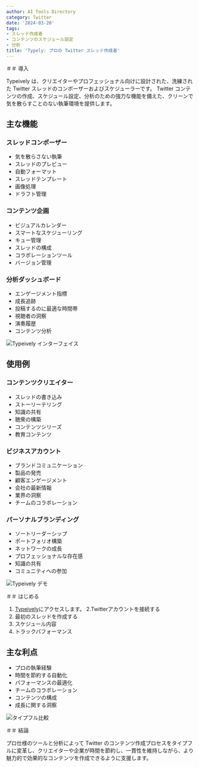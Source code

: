 ```yaml
---
author: AI Tools Directory
category: Twitter
date: '2024-03-20'
tags:
- スレッド作成者
- コンテンツのスケジュール設定
- 分析
title: 'Typely: プロの Twitter スレッド作成者'
---
```


＃＃ 導入

Typeively は、クリエイターやプロフェッショナル向けに設計された、洗練された Twitter スレッドのコンポーザーおよびスケジューラーです。 Twitter コンテンツの作成、スケジュール設定、分析のための強力な機能を備えた、クリーンで気を散らすことのない執筆環境を提供します。

## 主な機能

### スレッドコンポーザー
- 気を散らさない執筆
- スレッドのプレビュー
- 自動フォーマット
- スレッドテンプレート
- 画像処理
- ドラフト管理

### コンテンツ企画
- ビジュアルカレンダー
- スマートなスケジューリング
- キュー管理
- スレッドの構成
- コラボレーションツール
- バージョン管理

### 分析ダッシュボード
- エンゲージメント指標
- 成長追跡
- 投稿するのに最適な時間帯
- 視聴者の洞察
- 演奏履歴
- コンテンツ分析

![Typeively インターフェイス](/imgs/typeively/interface.jpg)

## 使用例

### コンテンツクリエイター
- スレッドの書き込み
- ストーリーテリング
- 知識の共有
- 聴衆の構築
- コンテンツシリーズ
- 教育コンテンツ

### ビジネスアカウント
- ブランドコミュニケーション
- 製品の発売
- 顧客エンゲージメント
- 会社の最新情報
- 業界の洞察
- チームのコラボレーション

### パーソナルブランディング
- ソートリーダーシップ
- ポートフォリオ構築
- ネットワークの成長
- プロフェッショナルな存在感
- 知識の共有
- コミュニティへの参加

![Typeively デモ](/imgs/typeively/demo.jpg)

＃＃ はじめる

1. [Typeively](https://typeful.com)にアクセスします。
2.Twitterアカウントを接続する
3. 最初のスレッドを作成する
4. スケジュール内容
5. トラックパフォーマンス

## 主な利点

- プロの執筆経験
- 時間を節約する自動化
- パフォーマンスの最適化
- チームのコラボレーション
- コンテンツの構成
- 成長に関する洞察

![タイプフル比較](/imgs/typeively/comparison.jpg)

＃＃ 結論

プロ仕様のツールと分析によって Twitter のコンテンツ作成プロセスをタイプフルに変革し、クリエイターや企業が時間を節約し、一貫性を維持しながら、より魅力的で効果的なコンテンツを作成できるように支援します。